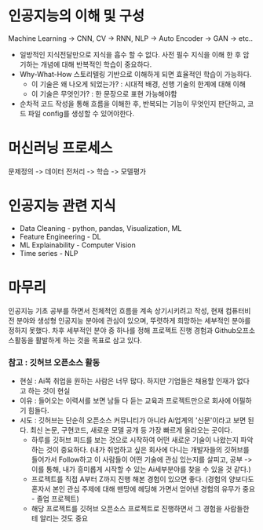 # 인공지능의 이해 및 구성
Machine Learning -> CNN, CV -> RNN, NLP -> Auto Encoder -> GAN -> etc..

- 일방적인 지식전달만으로 지식을 흡수 할 수 없다. 사전 필수 지식을 이해 한 후 암기하는 개념에 대해 반복적인 학습이 중요하다.
- Why-What-How 스토리텔링  기반으로 이해하게 되면 효율적인 학습이 가능하다.
	- 이 기술은 왜 나오게 되었는가? : 시대적 배경, 선행 기술의 한계에 대해 이해
	- 이 기술은 무엇인가? : 한 문장으로 표현 가능해야함
- 순차적 코드 작성을 통해 흐름을 이해한 후, 반복되는 기능이 무엇인지 판단하고, 코드 파일 config를 생성할 수 있어야한다.

# 머신러닝 프로세스
문제정의 -> 데이터 전처리 -> 학습 -> 모델평가

# 인공지능 관련 지식
- Data Cleaning - python, pandas, Visualization, ML
- Feature Engineering - DL
- ML Explainability - Computer Vision
- Time series - NLP

# 마무리
인공지능 기초 공부를 하면서 전체적인 흐름을 계속 상기시키려고 작성,
현재 컴퓨터비전 분야와 생성형 인공지능 분야에 관심이 있으며, 뚜렷하게 희망하는 세부적인 분야를 정하지 못했다.
차후 세부적인 분야 중 하나를 정해 프로젝트 진행 경험과 Github오프소스활동을 활발하게 하는 것을 목표로 삼고 있다.

### 참고 : 깃허브 오픈소스 활동
- 현실 : Ai쪽 취업을 원하는 사람은 너무 많다. 하지만 기업들은 채용할 인재가 없다고 하는 것이 현실
- 이유 : 들어오는 이력서를 보면 남들 다 듣는 교육과 프로젝트만으로 회사에 어필하기 힘들다.
- 시도 : 깃허브는 단순히 오픈소스 커뮤니티가 아니라 Ai업계의 '신문'이라고 보면 된다. 최신 논문, 구현코드, 새로운 모델 공개 등 가장 빠르게 올라오는 곳이다. 
	- 하루를 깃허브 피드를 보는 것으로 시작하여 어떤 새로운 기술이 나왔는지 파악하는 것이 중요하다. (내가 취업하고 싶은 회사에 다니는 개발자들의 깃허브를 들어가서 Follow하고 이 사람들이 어떤 기술에 관심 있는지를 살피고, 공부 -> 이를 통해, 내가 흥미롭게 시작할 수 있는 Ai세부분야를 찾을 수 있을 것 같다.)
	- 프로젝트를 직접 A부터 Z까지 진행 해본 경험이 있으면 좋다. (경험의 양보다도 혼자서 본인 관심 주제에 대해 맨땅에 헤딩해 가면서 얻어낸 경험의 유무가 중요 - 졸업 프로젝트)
	- 해당 프로젝트를 깃허브 오픈소스 프로젝트로 진행하면서 그 경험을 사람들한테 알리는 것도 중요

